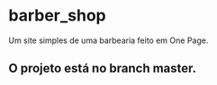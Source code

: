 # barber_shop
Um site simples de uma barbearia feito em One Page.

## O projeto está no branch master. 
